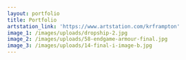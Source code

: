 ```yaml
---
layout: portfolio
title: Portfolio
artstation_link: 'https://www.artstation.com/krframpton'
image_1: /images/uploads/dropship-2.jpg
image_2: /images/uploads/58-endgame-armour-final.jpg
image_3: /images/uploads/14-final-i-image-b.jpg
---
```


